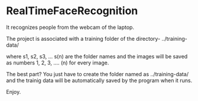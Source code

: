 # RealTimeFaceRecognition
It recognizes people from the webcam of the laptop.

The project is associated with a training folder of the directory-
../training-data/

where s1, s2, s3, ... s(n) are the folder names and the images will be saved as numbers 1, 2, 3, .... (n) for every image.

The best part?
You just have to create the folder named as ../training-data/ and the trainig data will be automatically saved by the program when it runs.

Enjoy.

